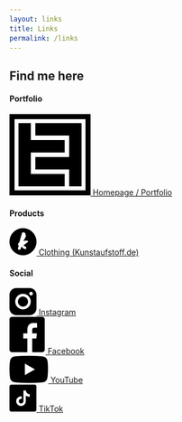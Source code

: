 ```yaml
---
layout: links
title: Links
permalink: /links
---
```


<!-- Linklist -->
<h2>Find me here</h2>


<!-- Homepage -->
<div class="linklist-cluster"> 
    <h4>Portfolio</h4>
    <div class="linklist-item"> 
        <a href="index.html">
            <img class="linklist-icon" src="assets/img/tf-logo.svg" alt="tf-logo">
            <span class="underline"> Homepage / Portfolio </span>
        </a>
    </div>
</div>

<!-- Products -->
<div class="linklist-cluster"> 
<h4>Products</h4>
    <div class="linklist-item"> 
        <a href="https://kunstaufstoff.de/artist/TimFeuring/" target="_blank">
            <img class="linklist-icon" src="assets/img/icons/kunstaufstoff-icon.svg" alt="kunstaufstoff-icon">
            <span class="underline"> Clothing (Kunstaufstoff.de) </span>
        </a>
    </div>
</div>

<!-- Social -->
<div class="linklist-cluster"> 
<h4>Social</h4>
    <div class="linklist-item"> 
        <a href="https://www.instagram.com/feuarrr/" target="_blank">
            <img class="linklist-icon" src="assets/img/icons/instagram-icon.svg" alt="instagram-icon">
            <span class="underline"> Instagram </span>
        </a>
    </div>
    <div class="linklist-item"> 
        <a href="https://www.facebook.com/feuarrr" target="_blank">
            <img class="linklist-icon" src="assets/img/icons/facebook-icon.svg" alt="facebook-icon">
            <span class="underline"> Facebook </span>
        </a>
    </div>
    <div class="linklist-item"> 
        <a href="https://www.youtube.com/channel/UCS09rQ0Mijoi5QTxOCCCmFw" target="_blank">
            <img class="linklist-icon" src="assets/img/icons/youtube-icon.svg" alt="youtube-icon">
            <span class="underline"> YouTube</span>
        </a>
    </div>
    <div class="linklist-item"> 
        <a href="https://www.tiktok.com/@feuarrr?" target="_blank">
            <img class="linklist-icon" src="assets/img/icons/tiktok-icon.svg" alt="tiktok-icon">
            <span class="underline"> TikTok </span>
        </a>
    </div>
</div>





